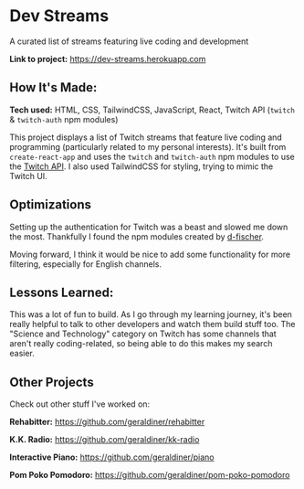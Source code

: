 # Dev Streams

A curated list of streams featuring live coding and development

**Link to project:** https://dev-streams.herokuapp.com

## How It's Made:

**Tech used:** HTML, CSS, TailwindCSS, JavaScript, React, Twitch API (`twitch` & `twitch-auth` npm modules)

This project displays a list of Twitch streams that feature live coding and programming (particularly related to my personal interests). It's built from `create-react-app` and uses the `twitch` and `twitch-auth` npm modules to use the [Twitch API](https://dev.twitch.tv/). I also used TailwindCSS for styling, trying to mimic the Twitch UI.

## Optimizations

Setting up the authentication for Twitch was a beast and slowed me down the most. Thankfully I found the npm modules created by [d-fischer](https://d-fischer.github.io/twitch/).

Moving forward, I think it would be nice to add some functionality for more filtering, especially for English channels.

## Lessons Learned:

This was a lot of fun to build. As I go through my learning journey, it's been really helpful to talk to other developers and watch them build stuff too. The "Science and Technology" category on Twitch has some channels that aren't really coding-related, so being able to do this makes my search easier.

## Other Projects

Check out other stuff I've worked on:

**Rehabitter:** https://github.com/geraldiner/rehabitter

**K.K. Radio:** https://github.com/geraldiner/kk-radio

**Interactive Piano:** https://github.com/geraldiner/piano

**Pom Poko Pomodoro:** https://github.com/geraldiner/pom-poko-pomodoro
